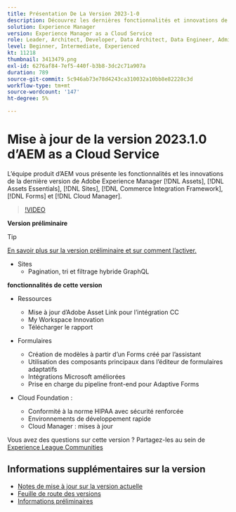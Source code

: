 ```yaml
---
title: Présentation De La Version 2023-1-0
description: Découvrez les dernières fonctionnalités et innovations de la version 2023-1-0 de Adobe Experience Manager [!DNL Assets Essentials], [!DNL Sites], [!DNL Screens], [!DNL Forms] et [!DNL Cloud Foundation]
solution: Experience Manager
version: Experience Manager as a Cloud Service
role: Leader, Architect, Developer, Data Architect, Data Engineer, Admin, User
level: Beginner, Intermediate, Experienced
kt: 11218
thumbnail: 3413479.png
exl-id: 6276af84-7ef5-440f-b3b8-3dc2c71a907a
duration: 789
source-git-commit: 5c946ab73e78d4243ca310032a10bb8e82228c3d
workflow-type: tm+mt
source-wordcount: '147'
ht-degree: 5%

---
```


# Mise à jour de la version 2023.1.0 d’AEM as a Cloud Service

L’équipe produit d’AEM vous présente les fonctionnalités et les innovations de la dernière version de Adobe Experience Manager [!DNL Assets], [!DNL Assets Essentials], [!DNL Sites], [!DNL Commerce Integration Framework], [!DNL Forms] et [!DNL Cloud Manager].

>[!VIDEO](https://video.tv.adobe.com/v/3413479/?quality=12&learn=on)

**Version préliminaire**

>[!TIP]
>
>[En savoir plus sur la version préliminaire et sur comment l’activer.](https://experienceleague.adobe.com/docs/experience-manager-cloud-service/content/release-notes/prerelease.html?lang=fr)

* Sites
   * Pagination, tri et filtrage hybride GraphQL

**fonctionnalités de cette version**

* Ressources
   * Mise à jour d’Adobe Asset Link pour l’intégration CC
   * My Workspace Innovation
   * Télécharger le rapport

* Formulaires
   * Création de modèles à partir d’un Forms créé par l’assistant
   * Utilisation des composants principaux dans l’éditeur de formulaires adaptatifs
   * Intégrations Microsoft améliorées
   * Prise en charge du pipeline front-end pour Adaptive Forms

* Cloud Foundation :
   * Conformité à la norme HIPAA avec sécurité renforcée
   * Environnements de développement rapide
   * Cloud Manager : mises à jour

Vous avez des questions sur cette version ?  Partagez-les au sein de [Experience League Communities](https://adobe.ly/3RPNYZF)

## Informations supplémentaires sur la version

* [Notes de mise à jour sur la version actuelle](https://experienceleague.adobe.com/docs/experience-manager-cloud-service/content/release-notes/home.html?lang=fr)
* [Feuille de route des versions](https://experienceleague.adobe.com/docs/experience-manager-release-information/aem-release-updates/update-releases-roadmap.html?lang=fr)
* [Informations préliminaires](https://experienceleague.adobe.com/docs/experience-manager-cloud-service/content/release-notes/prerelease.html?lang=fr)

